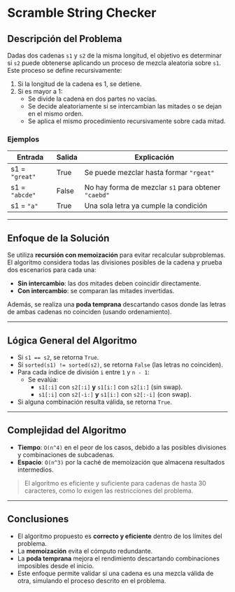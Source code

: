 # Scramble String Checker

## Descripción del Problema

Dadas dos cadenas `s1` y `s2` de la misma longitud, el objetivo es determinar si `s2` puede obtenerse aplicando un proceso de mezcla aleatoria sobre `s1`. Este proceso se define recursivamente:

1. Si la longitud de la cadena es 1, se detiene.
2. Si es mayor a 1:
   - Se divide la cadena en dos partes no vacías.
   - Se decide aleatoriamente si se intercambian las mitades o se dejan en el mismo orden.
   - Se aplica el mismo procedimiento recursivamente sobre cada mitad.

### Ejemplos

| Entrada             | Salida | Explicación                                                                 |
|---------------------|--------|-----------------------------------------------------------------------------|
| s1 = `"great"`      | True   | Se puede mezclar hasta formar `"rgeat"`                                    |
| s1 = `"abcde"`      | False  | No hay forma de mezclar `s1` para obtener `"caebd"`                         |
| s1 = `"a"`          | True   | Una sola letra ya cumple la condición                                      |

---

## Enfoque de la Solución

Se utiliza **recursión con memoización** para evitar recalcular subproblemas. El algoritmo considera todas las divisiones posibles de la cadena y prueba dos escenarios para cada una:

- **Sin intercambio**: las dos mitades deben coincidir directamente.
- **Con intercambio**: se comparan las mitades invertidas.

Además, se realiza una **poda temprana** descartando casos donde las letras de ambas cadenas no coinciden (usando ordenamiento).

---

## Lógica General del Algoritmo

- Si `s1 == s2`, se retorna `True`.
- Si `sorted(s1) != sorted(s2)`, se retorna `False` (las letras no coinciden).
- Para cada índice de división `i` entre `1` y `n - 1`:
  - Se evalúa:
    - `s1[:i]` con `s2[:i]` **y** `s1[i:]` con `s2[i:]` (sin swap).
    - `s1[:i]` con `s2[-i:]` **y** `s1[i:]` con `s2[:-i]` (con swap).
- Si alguna combinación resulta válida, se retorna `True`.

---

## Complejidad del Algoritmo

- **Tiempo**: `O(n^4)` en el peor de los casos, debido a las posibles divisiones y combinaciones de subcadenas.
- **Espacio**: `O(n^3)` por la caché de memoización que almacena resultados intermedios.

>El algoritmo es eficiente y suficiente para cadenas de hasta 30 caracteres, como lo exigen las restricciones del problema.

---

## Conclusiones

- El algoritmo propuesto es **correcto y eficiente** dentro de los límites del problema.
- La **memoización** evita el cómputo redundante.
- La **poda temprana** mejora el rendimiento descartando combinaciones imposibles desde el inicio.
- Este enfoque permite validar si una cadena es una mezcla válida de otra, simulando el proceso descrito en el problema.

